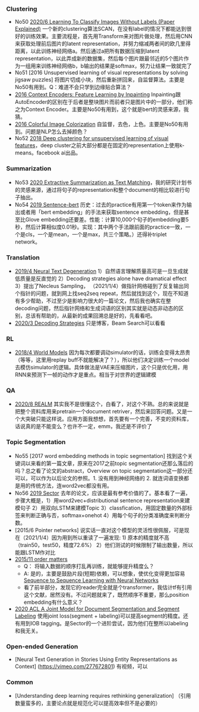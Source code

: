 ### Clustering

* No50 [2020/6 Learning To Classify Images Without Labels (Paper Explained)](https://www.youtube.com/watch?v=hQEnzdLkPj4&ab_channel=YannicKilcher) 一个新的clustering算法SCAN，在没有label的情况下都能达到很好的训练效果。主要流程是，首先用Transform来对图片做处理，然后用CNN来获取处理前后图片的latent representation，并努力缩减两者间的欧几里得距离，以此训练神经网络a。然后通过a把所有数据压缩到latent representation，以此弄成新的数据集，然后每个图片跟最邻近的5个图片作为一组用来训练神经网络b，b输出的结果是softmax，努力让结果一致就完了
* No51 [2016 Unsupervised learning of visual representations by solving jigsaw puzzles] 将图片切成小块，然后重新拼回来，自监督算法。主要是No50有用到。Q：难道不会只学到边缘贴合算法？
* [2016 Context Encoders: Feature Learning by Inpainting](https://arxiv.org/abs/1604.07379) Inpainting跟AutoEncoder的区别在于后者是整块图片而前者只是图片中的一部分，他们称之为Context Encoder。主要是No50有用到，这个就是bert的灵感来源，我猜。
* [2016 Colorful Image Colorization](https://arxiv.org/abs/1603.08511) 自监督，去色，上色。主要是No50有用到。问题是NLP怎么去掉颜色？
* No52 [2018 Deep clustering for unsupervised learning of visual features](https://arxiv.org/abs/1807.05520)，deep cluster之前大部分都是在固定的representation上使用k-means。facebook ai出品。


### Summarization
* No53 [2020 Extractive Summarization as Text Matching](https://arxiv.org/abs/2004.08795)，我的研究计划书的灵感来源，通过将句子的representation和整个document的相比较进行句子抽出。
* No54 [2019 Sentence-bert](https://arxiv.org/abs/1908.10084) 历史：过去的practice有用第一个token来作为输出或者用「bert embedding」的手法来获取sentence embedding，但是甚至比Glove embedding还要差。性能：计算10,000个句子的embedding要5秒，然后计算相似度0.01秒。实现：其中两个手法跟前面的practice一致，一个是cls，一个是mean，一个是max，共三个策略。）还得补triplet network。

### Translation

* [2019/4 Neural Text Degeneration](https://arxiv.org/abs/1904.09751) 1）自然语言理解质量高可是一旦生成就低质量是反直觉的 2）Decoding strategies alone have dramatical effect 3）提出了Necleus Sampling， （2021/1/4）做指针网络碰到了反复输出同个指针的问题，就到网上找seq2seq repeat，然后就找到这个，现在不知道有多少帮助，不过至少是影响力很大的一篇论文，然后我也确实在整decoding问题，然后指针网络和生成词语的区别其实就是动态非动态的区别，总该有帮助的，从最新的成果回溯总是好的，先看看吧。
* [2020/3 Decoding Strategies](https://huggingface.co/blog/how-to-generate) 只是博客，Beam Search可以看看 

### RL

* [2018/4 World Models](https://www.youtube.com/watch?v=dPsXxLyqpfs&ab_channel=YannicKilcher) 因为每次都要调动simulator的话，训练会变得太昂贵（等等，这里用replay buff不就能解决了？），所以他们决定训练一个model去模仿simulator的逻辑。具体做法是VAE来压缩图片，这个只是优化用，用RNN来预测下一帧的动作才是重点。相当于对世界的逻辑建模

### QA

* [2020/8 REALM](https://www.youtube.com/watch?v=lj-LGrnh1oU&ab_channel=YannicKilcher) 其实我不是很懂这个，白看了，对这个不熟。总的来说就是把整个资料库用来pretrain一个document retriver，然后来回答问题。又是一个大突破只能这样说。应用方面我想想，首先要有一个完善，不变的资料库，话说真的是不能变么？也许不一定，emm，我还是不评价了

### Topic Segmentation

* No55 [2017 word embedding methods in topic segmentation] 找到这个关键词以来看的第一篇文章，原来在2017之前topic segmentation还那么落后的吗？总之看了论文的abstract，Overview on topic segmentation这一部分还可以，可以作为以后论文的参照。1. 没有用到神经网络的 2. 就连词语变换都是用的传统方法，连word2vec都没有用。
* No56 [2019 Sector](https://www.mitpressjournals.org/doi/abs/10.1162/tacl_a_00261) 去年的论文，应该是最有参考价值的了。基本看了一遍，步骤大概是，1）用word2vec+distributional sentence representation来建模句子 2）用双向LSTM来建模Topic 3）classfication，用固定数量的外部标签来判断正确与否，softmax+onehot 4）用每个句子的分类准确度来判断分数。
* [2015/6 Pointer networks] 说实话一直对这个模型的灵活性很佩服，可是现在（2021/1/4）因为用到所以重读了一遍发现: 1) 原本的精度就不高（train50，test50，精度72.6%） 2）他们测试的时候限制了输出数量，所以能跟LSTM作对比
* [2015/11 order matters](https://arxiv.org/abs/1511.06391) 
  * Q： 将输入数据的顺序打乱再训练，就能够提升精度么？
  * A: 是的，主要是鼓励片段(短期)依赖，可以想象，使优化变得更加容易[Sequence to Sequence Learning with Neural Networks](https://arxiv.org/abs/1409.3215)
  - 看了前半部分，发现它的reader完全就是个transformer，我估计tf有引用这个文献，居然没有。不过问题就来了，既然顺序不重要，那么position embedding有什么意义？
* [2020 ACL A Joint Model for Document Segmentation and Segment Labeling](https://www.aclweb.org/anthology/2020.acl-main.29/) 使用joint loss(segment + labeling)可以提高segment的精度。还有用到IOB tagging。是Sector的一个进阶尝试，因为他们在整所以labeling和我无关。

  
### Open-ended Generation

* [Neural Text Generation in Stories Using Entity Representations as Context] (https://vimeo.com/277672801) 有视频，可以


### Common

* [Understanding deep learning requires rethinking generalization] （引用数量蛮多的，主要论点就是规范化可以提高效率但不是必要的）

